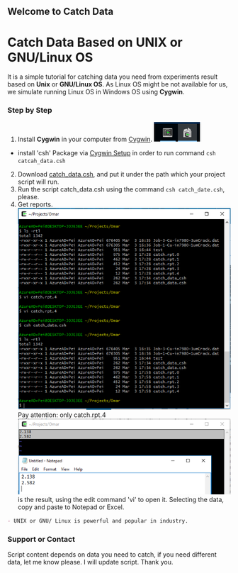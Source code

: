 ## Welcome to Catch Data

#   Catch Data Based on UNIX or GNU/Linux OS   #
  It is a simple tutorial for catching data you need from experiments result based on **Unix** or **GNU/Linux OS**. As Linux OS might be not available for us, we simulate running Linux OS in Windows OS using **Cygwin**.
  

### Step by Step
1. Install **Cygwin** in your computer from [Cygwin](https://www.cygwin.com/). ![Cygwin and Setup](https://github.com/t9527/catch_data/blob/master/Catch_data_3.PNG)
- install 'csh' Package via [Cygwin Setup](https://github.com/t9527/catch_data/blob/master/Catch_data_4.PNG) in order to run command `csh catcah_data.csh`
2. Download [catch_data.csh](https://github.com/t9527/catch_data/blob/master/catch_data.csh), and put it under the path which your project script will run.
3. Run the script catch_data.csh using the command `csh catch_date.csh`, please.
4. Get reports. ![Reports](https://github.com/t9527/catch_data/blob/master/Catch_data_1.PNG)  Pay attention: only catch.rpt.4  ![Report](https://github.com/t9527/catch_data/blob/master/Catch_data_2.PNG)is the result, using the edit command 'vi' to open it. Selecting the data, copy and paste to Notepad or Excel.


```markdown
- UNIX or GNU/ Linux is powerful and popular in industry.

```

### Support or Contact

Script content depends on data you need to catch, if you need different data, let me know please. I will update script. Thank you.
